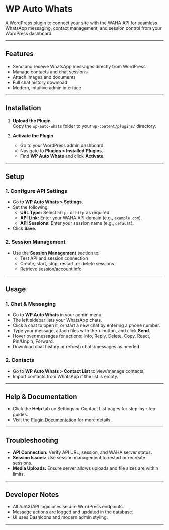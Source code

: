 # WP Auto Whats

A WordPress plugin to connect your site with the WAHA API for seamless WhatsApp messaging, contact management, and session control from your WordPress dashboard.

---

## Features

- Send and receive WhatsApp messages directly from WordPress
- Manage contacts and chat sessions
- Attach images and documents
- Full chat history download
- Modern, intuitive admin interface

---

## Installation

1. **Upload the Plugin**  
    Copy the `wp-auto-whats` folder to your `wp-content/plugins/` directory.

2. **Activate the Plugin**  
    - Go to your WordPress admin dashboard.
    - Navigate to **Plugins > Installed Plugins**.
    - Find **WP Auto Whats** and click **Activate**.

---

## Setup

### 1. Configure API Settings

- Go to **WP Auto Whats > Settings**.
- Set the following:
  - **URL Type:** Select `https` or `http` as required.
  - **API Link:** Enter your WAHA API domain (e.g., `example.com`).
  - **API Sessions:** Enter your session name (e.g., `default`).
- Click **Save**.

### 2. Session Management

- Use the **Session Management** section to:
  - Test API and session connection
  - Create, start, stop, restart, or delete sessions
  - Retrieve session/account info

---

## Usage

### 1. Chat & Messaging

- Go to **WP Auto Whats** in your admin menu.
- The left sidebar lists your WhatsApp chats.
- Click a chat to open it, or start a new chat by entering a phone number.
- Type your message, attach files with the **+** button, and click **Send**.
- Hover over messages for actions: Info, Reply, Delete, Copy, React, Pin/Unpin, Forward.
- Download chat history or refresh chats/messages as needed.

### 2. Contacts

- Go to **WP Auto Whats > Contact List** to view/manage contacts.
- Import contacts from WhatsApp if the list is empty.

---

## Help & Documentation

- Click the **Help** tab on Settings or Contact List pages for step-by-step guides.
- Visit the [Plugin Documentation](#) for more details.

---

## Troubleshooting

- **API Connection:** Verify API URL, session, and WAHA server status.
- **Session Issues:** Use session management to restart or recreate sessions.
- **Media Uploads:** Ensure server allows uploads and file sizes are within limits.

---

## Developer Notes

- All AJAX/API logic uses secure WordPress endpoints.
- Message actions are logged and updated in the database.
- UI uses Dashicons and modern admin styling.

---